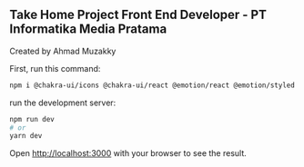 ## Take Home Project Front End Developer - PT Informatika Media Pratama
Created by Ahmad Muzakky

First, run this command:
```bash
npm i @chakra-ui/icons @chakra-ui/react @emotion/react @emotion/styled axios react-hook-form react-query
```

run the development server:

```bash
npm run dev
# or
yarn dev
```

Open [http://localhost:3000](http://localhost:3000) with your browser to see the result.
